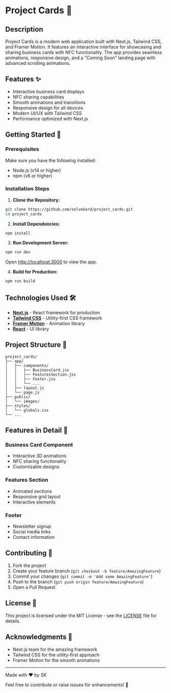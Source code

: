 # Project Cards 🌟

## Description
Project Cards is a modern web application built with Next.js, Tailwind CSS, and Framer Motion. It features an interactive interface for showcasing and sharing business cards with NFC functionality. The app provides seamless animations, responsive design, and a "Coming Soon" landing page with advanced scrolling animations.

## Features ✨
- Interactive business card displays
- NFC sharing capabilities
- Smooth animations and transitions
- Responsive design for all devices
- Modern UI/UX with Tailwind CSS
- Performance optimized with Next.js

## Getting Started 🚀

### Prerequisites
Make sure you have the following installed:
- Node.js (v14 or higher)
- npm (v6 or higher)

### Installation Steps

1. **Clone the Repository:**
```bash
git clone https://github.com/solvekard/project_cards.git
cd project_cards
```

2. **Install Dependencies:**
```bash
npm install
```

3. **Run Development Server:**
```bash
npm run dev
```
Open [http://localhost:3000](http://localhost:3000) to view the app.

4. **Build for Production:**
```bash
npm run build
```

## Technologies Used 🛠️

- **[Next.js](https://nextjs.org/)** - React framework for production
- **[Tailwind CSS](https://tailwindcss.com/)** - Utility-first CSS framework
- **[Framer Motion](https://www.framer.com/motion/)** - Animation library
- **[React](https://reactjs.org/)** - UI library

## Project Structure 📁

```plaintext
project_cards/
├── app/
│   ├── components/
│   │   ├── BusinessCard.jsx
│   │   ├── FeaturesSection.jsx
│   │   ├── Footer.jsx
│   │   └── ...
│   ├── layout.js
│   └── page.js
├── public/
│   └── images/
├── styles/
│   └── globals.css
└── ...
```

## Features in Detail 🎯

### Business Card Component
- Interactive 3D animations
- NFC sharing functionality
- Customizable designs

### Features Section
- Animated sections
- Responsive grid layout
- Interactive elements

### Footer
- Newsletter signup
- Social media links
- Contact information

## Contributing 🤝

1. Fork the project
2. Create your feature branch (`git checkout -b feature/AmazingFeature`)
3. Commit your changes (`git commit -m 'Add some AmazingFeature'`)
4. Push to the branch (`git push origin feature/AmazingFeature`)
5. Open a Pull Request

## License 📝
This project is licensed under the MIT License - see the [LICENSE](LICENSE) file for details.

## Acknowledgments 👏
- Next.js team for the amazing framework
- Tailwind CSS for the utility-first approach
- Framer Motion for the smooth animations

---

Made with ❤️ by SK

Feel free to contribute or raise issues for enhancements! 🚀
